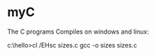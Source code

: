 # myC
The C programs
Compiles on windows and linux:

c:\hello>cl /EHsc sizes.c
gcc -o sizes sizes.c

